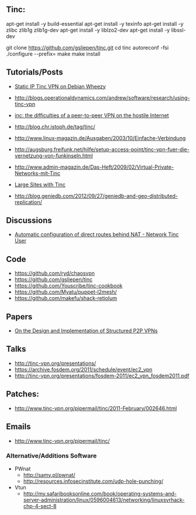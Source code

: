 ## Tinc:

apt-get install -y build-essential
apt-get install -y texinfo
apt-get install -y zlibc zlib1g zlib1g-dev
apt-get install -y liblzo2-dev
apt-get install -y libssl-dev


git clone https://github.com/gsliepen/tinc.git
cd tinc
autoreconf -fsi
./configure --prefix=
make
make install



## Tutorials/Posts
  - [Static IP Tinc VPN on Debian Wheezy](http://blog.philippgoecke.de/?p=651)
  - http://blogs.operationaldynamics.com/andrew/software/research/using-tinc-vpn
  - [inc: the difficulties of a peer-to-peer VPN on the hostile Internet](http://www.youtube.com/watch?v=R7P_vvz1AP8)

  - http://blog.chr.istoph.de/tag/tinc/
  - http://www.linux-magazin.de/Ausgaben/2003/10/Einfache-Verbindung
  - http://augsburg.freifunk.net/hilfe/setup-access-point/tinc-vpn-fuer-die-vernetzung-von-funkinseln.html
  - http://www.admin-magazin.de/Das-Heft/2009/02/Virtual-Private-Networks-mit-Tinc
  - [Large Sites with Tinc](http://www.tinc-vpn.org/pipermail/tinc/2013-February/003204.html)
  - http://blog.geniedb.com/2012/09/27/geniedb-and-geo-distributed-replication/

## Discussions
  - [Automatic configuration of direct routes behind NAT - Network Tinc User](http://t8732.network-tinc-user.networktalks.us/automatic-configuration-of-direct-routes-behind-nat-t8732.html)


## Code
  - https://github.com/ryd/chaosvpn
  - https://github.com/gsliepen/tinc
  - https://github.com/Youscribe/tinc-cookbook
  - https://github.com/Myatu/puppet-l2mesh/
  - https://github.com/makefu/shack-retiolum


## Papers
  - [On the Design and Implementation of Structured P2P VPNs](http://arxiv.org/pdf/1001.2575.pdf)

## Talks
  - http://tinc-vpn.org/presentations/
  - https://archive.fosdem.org/2011/schedule/event/ec2_vpn
  - http://tinc-vpn.org/presentations/fosdem-2011/ec2_vpn_fosdem2011.pdf


## Patches:
  - http://www.tinc-vpn.org/pipermail/tinc/2011-February/002646.html

## Emails
  - http://www.tinc-vpn.org/pipermail/tinc/

### Alternative/Additions Software
  - PWnat
    - http://samy.pl/pwnat/
    - http://resources.infosecinstitute.com/udp-hole-punching/
  - Vtun
    - http://my.safaribooksonline.com/book/operating-systems-and-server-administration/linux/0596004613/networking/linuxsvrhack-chp-4-sect-8
